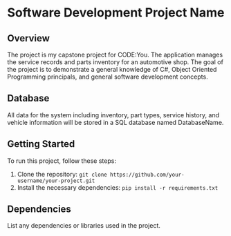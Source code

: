 # Software Development Project Name

## Overview

The project is my capstone project for CODE:You. The application manages the service records and parts inventory for an automotive shop. The goal of the project is to demonstrate a general knowledge of C#, Object Oriented Programming principals, and general software development concepts.

## Database

All data for the system including inventory, part types, service history, and vehicle information will be stored in a SQL database named DatabaseName.

## Getting Started

To run this project, follow these steps:

1. Clone the repository: `git clone https://github.com/your-username/your-project.git`
2. Install the necessary dependencies: `pip install -r requirements.txt`

## Dependencies

List any dependencies or libraries used in the project.
